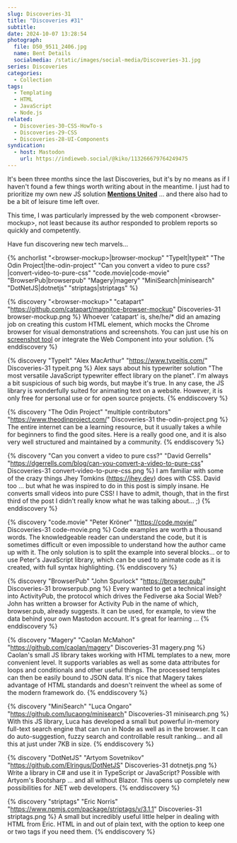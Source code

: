 ```yaml
---
slug: Discoveries-31
title: "Discoveries #31"
subtitle:
date: 2024-10-07 13:28:54
photograph:
  file: D50_9511_2406.jpg
  name: Bent Details
  socialmedia: /static/images/social-media/Discoveries-31.jpg
series: Discoveries
categories:
  - Collection
tags:
  - Templating
  - HTML
  - JavaScript
  - Node.js
related:
  - Discoveries-30-CSS-HowTo-s
  - Discoveries-29-CSS
  - Discoveries-28-UI-Components
syndication:
  - host: Mastodon
    url: https://indieweb.social/@kiko/113266679764249475
---
```


It's been three months since the last Discoveries, but it's by no means as if I haven't found a few things worth writing about in the meantime. I just had to prioritize my own new JS solution [**Mentions United**](/post/Mentions-United-3-2-1-go/) ... and there also had to be a bit of leisure time left over.

This time, I was particularly impressed by the web component &lt;browser-mockup&gt;, not least because its author responded to problem reports so quickly and competently.

Have fun discovering new tech marvels…

{% anchorlist
  "&lt;browser-mockup&gt;|browser-mockup"
  "TypeIt|typeit"
  "The Odin Project|the-odin-project"
  "Can you convert a video to pure css?|convert-video-to-pure-css"
  "code.movie|code-movie"
  "BrowserPub|browserpub"
  "Magery|magery"
  "MiniSearch|minisearch"
  "DotNetJS|dotnetjs"
  "striptags|striptags"
%}

<!-- more -->

{% discovery "&lt;browser-mockup&gt;" "catapart" "https://github.com/catapart/magnitce-browser-mockup" Discoveries-31 browser-mockup.png %}
Whoever 'catapart' is, she/he/* did an amazing job on creating this custom HTML element, which mocks the Chrome browser for visual demonstrations and screenshots. You can just use his on <a href="https://catapart.github.io/magnitce-browser-mockup/demo/screenshot.html" title="browser-mockup demo">screenshot tool</a>  or integrate the Web Component into your solution.
{% enddiscovery %}

{% discovery "TypeIt" "Alex MacArthur" "https://www.typeitjs.com/" Discoveries-31 typeit.png %}
Alex says about his typewriter solution "The most versatile JavaScript typewriter effect library on the planet". I'm always a bit suspicious of such big words, but maybe it's true. In any case, the JS library is wonderfully suited for animating text on a website. However, it is only free for personal use or for open source projects.
{% enddiscovery %}

{% discovery "The Odin Project" "multiple contributors" "https://www.theodinproject.com/" Discoveries-31 the-odin-project.png %}
The entire internet can be a learning resource, but it usually takes a while for beginners to find the good sites. Here is a really good one, and it is also very well structured and maintained by a community.
{% enddiscovery %}

{% discovery "Can you convert a video to pure css?" "David Gerrells" "https://dgerrells.com/blog/can-you-convert-a-video-to-pure-css" Discoveries-31 convert-video-to-pure-css.png %}
I am familiar with some of the crazy things Jhey Tomkins (<a href="https://jhey.dev">https://jhey.dev</a>) does with CSS. David too ... but what he was inspired to do in this post is simply insane. He converts small videos into pure CSS! I have to admit, though, that in the first third of the post I didn't really know what he was talking about... ;)
{% enddiscovery %}

{% discovery "code.movie" "Peter Kröner" "https://code.movie/" Discoveries-31 code-movie.png %}
Code examples are worth a thousand words. The knowledgeable reader can understand the code, but it is sometimes difficult or even impossible to understand how the author came up with it. The only solution is to split the example into several blocks... or to use Peter's JavaScript library, which can be used to animate code as it is created, with full syntax highlighting.
{% enddiscovery %}

{% discovery "BrowserPub" "John Spurlock" "https://browser.pub/" Discoveries-31 browserpub.png %}
Every wanted to get a technical insight into ActivityPub, the protocol which drives the Fediverse aka Social Web? John has written a browser for Activity Pub in the name of which, browser.pub, already suggests. It can be used, for example, to view the data behind your own Mastodon account. It's great for learning ...
{% enddiscovery %}

{% discovery "Magery" "Caolan McMahon" "https://github.com/caolan/magery" Discoveries-31 magery.png %}
Caolan's small JS library takes working with HTML templates to a new, more convenient level. It supports variables as well as some data attributes for loops and conditionals and other useful things. The processed templates can then be easily bound to JSON data. It's nice that Magery takes advantage of HTML standards and doesn't reinvent the wheel as some of the modern framework do.
{% enddiscovery %}

{% discovery "MiniSearch" "Luca Ongaro" "https://github.com/lucaong/minisearch" Discoveries-31 minisearch.png %}
With this JS library, Luca has developed a small but powerful in-memory full-text search engine that can run in Node as well as in the browser. It can do auto-suggestion, fuzzy search and controllable result ranking... and all this at just under 7KB in size.
{% enddiscovery %}

{% discovery "DotNetJS" "Artyom Sovetnikov" "https://github.com/Elringus/DotNetJS" Discoveries-31 dotnetjs.png %}
Write a library in C# and use it in TypeScript or JavaScript? Possible with Artyom's Bootsharp ... and all without Blazor. This opens up completely new possibilities for .NET web developers.
{% enddiscovery %}

{% discovery "striptags" "Eric Norris" "https://www.npmjs.com/package/striptags/v/3.1.1" Discoveries-31 striptags.png %}
A small but incredibly useful little helper in dealing with HTML from Eric. HTML in and out of plain text, with the option to keep one or two tags if you need them.
{% enddiscovery %}

